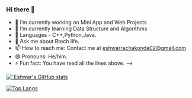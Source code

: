 ### Hi there 👋

- 🔭 I’m currently working on Mini App and Web Projects 
- 🌱 I’m currently learning Data Structure and Algorithms
-   👋  Languages - C++,Python,Java.
- 💬 Ask me about Btech life.
- 📫 How to reach me: Contact me at eshwarrachakonda02@gmail.com
- 😄 Pronouns: He/him.
- ⚡ Fun fact: You have read all the lines above.
-->



[![`Eshwar's GitHub stats](https://github-readme-stats.vercel.app/api?username=eshwar7565)](https://github.com/eshwar7565/github-readme-stats)


[![Top Langs](https://github-readme-stats.vercel.app/api/top-langs/?username=eshwar7565)](https://github.com/eshwar7565/github-readme-stats)
